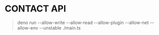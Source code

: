 # CONTACT API

> deno run --allow-write --allow-read --allow-plugin --allow-net --allow-env --unstable ./main.ts